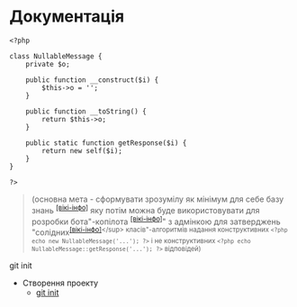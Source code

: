 # Документація
```
<?php

class NullableMessage {
    private $o;

    public function __construct($i) {
        $this->o = '';
    }

    public function __toString() {
        return $this->o;
    }

    public static function getResponse($i) {
        return new self($i);
    }
}

?>
```
> (основна мета - сформувати зрозумілу як мінімум для себе базу знань <sup>[\[вікі-інфо\]](https://uk.wikipedia.org/wiki/%D0%91%D0%B0%D0%B7%D0%B0_%D0%B7%D0%BD%D0%B0%D0%BD%D1%8C)</sup> яку потім можна буде використовувати для розробки бота"-копілота <sup>[\[вікі-інфо\]](https://uk.wikipedia.org/wiki/GitHub_Copilot)</sup>" з адмінкою для затверджень "солідних<sup>[\[вікі-інфо\]](https://uk.wikipedia.org/wiki/SOLID_(%D0%BE%D0%B1%27%D1%94%D0%BA%D1%82%D0%BD%D0%BE-%D0%BE%D1%80%D1%96%D1%94%D0%BD%D1%82%D0%BE%D0%B2%D0%B0%D0%BD%D0%B5_%D0%BF%D1%80%D0%BE%D0%B3%D1%80%D0%B0%D0%BC%D1%83%D0%B2%D0%B0%D0%BD%D0%BD%D1%8F))</sup> класів"-алгоритмів надання конструктивних ```<?php echo new NullableMessage('...'); ?>``` і не конструктивних ```<?php echo NullableMessage::getResponse('...'); ?>``` відповідей)

git init
* Створення проекту
  * [git init](manual/DESC-GIT-INIT.md)
